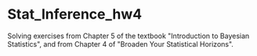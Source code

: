 # Stat_Inference_hw4
Solving exercises from Chapter 5 of the textbook "Introduction to Bayesian Statistics", and from Chapter 4 of "Broaden Your Statistical Horizons".
